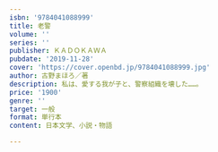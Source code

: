 ```yaml
---
isbn: '9784041088999'
title: 老警
volume: ''
series: ''
publisher: ＫＡＤＯＫＡＷＡ
pubdate: '2019-11-28'
cover: 'https://cover.openbd.jp/9784041088999.jpg'
author: 古野まほろ／著
description: 私は、愛する我が子と、警察組織を壊した……。
price: '1900'
genre: ''
target: 一般
format: 単行本
content: 日本文学、小説・物語

---
```

